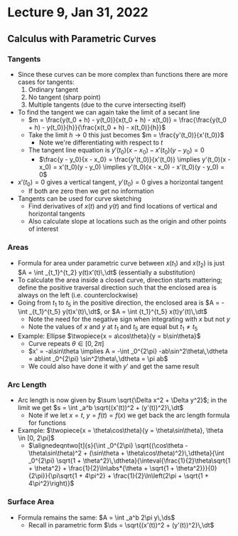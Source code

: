 # Lecture 9, Jan 31, 2022

## Calculus with Parametric Curves

### Tangents

* Since these curves can be more complex than functions there are more cases for tangents:
	1. Ordinary tangent
	2. No tangent (sharp point)
	3. Multiple tangents (due to the curve intersecting itself)
* To find the tangent we can again take the limit of a secant line
	* $m = \frac{y(t_0 + h) - y(t_0)}{x(t_0 + h) - x(t_0)} = \frac{\frac{y(t_0 + h) - y(t_0)}{h}}{\frac{x(t_0 + h) - x(t_0)}{h}}$
	* Take the limit $h \to 0$ this just becomes $m = \frac{y'(t_0)}{x'(t_0)}$
		* Note we're differentiating with respect to $t$
	* The tangent line equation is $y'(t_0)(x - x_0) - x'(t_0)(y - y_0) = 0$
		* $\frac{y - y_0}{x - x_0} = \frac{y'(t_0)}{x'(t_0)} \implies y'(t_0)(x - x_0) = x'(t_0)(y - y_0) \implies y'(t_0)(x - x_0) - x'(t_0)(y - y_0) = 0$
* $x'(t_0) = 0$ gives a vertical tangent, $y'(t_0) = 0$ gives a horizontal tangent
	* If both are zero then we get no information
* Tangents can be used for curve sketching
	* Find derivatives of $x(t)$ and $y(t)$ and find locations of vertical and horizontal tangents
	* Also calculate slope at locations such as the origin and other points of interest

### Areas

* Formula for area under parametric curve between $x(t_1)$ and $x(t_2)$ is just $A = \int _{t_1}^{t_2} y(t)x'(t)\,\dt$ (essentially a substitution)
* To calculate the area inside a closed curve, direction starts mattering; define the positive traversal direction such that the enclosed area is always on the left (i.e. counterclockwise)
* Going from $t_1$ to $t_5$ in the positive direction, the enclosed area is $A = -\int _{t_1}^{t_5} y(t)x'(t)\,\dt$, or $A = \int {t_1}^{t_5} x(t)y'(t)\,\dt$
	* Note the need for the negative sign when integrating with $x$ but not $y$
	* Note the values of $x$ and $y$ at $t_1$ and $t_5$ are equal but $t_1 \neq t_5$
* Example: Ellipse $\twopiece{x = a\cos\theta}{y = b\sin\theta}$
	* Curve repeats $\theta \in [0, 2\pi]$
	* $x' = -a\sin\theta \implies A = -\int _0^{2\pi} -ab\sin^2\theta\,\dtheta = ab\int _0^{2\pi} \sin^2\theta\,\dtheta = \pi ab$
	* We could also have done it with $y'$ and get the same result

### Arc Length

* Arc length is now given by $\sum \sqrt{\Delta x^2 + \Delta y^2}$; in the limit we get $s = \int _a^b \sqrt{(x'(t))^2 + (y'(t))^2}\,\dt$
	* Note if we let $x = t$, $y = f(t) = f(x)$ we get back the arc length formula for functions
* Example: $\twopiece{x = \theta\cos\theta}{y = \theta\sin\theta}, \theta \in [0, 2\pi]$
	* $\alignedeqntwo[t]{s}{\int _0^{2\pi} \sqrt{(\cos\theta - \theta\sin\theta)^2 + (\sin\theta + \theta\cos\theta)^2}\,\dtheta}{\int _0^{2\pi} \sqrt{1 + \theta^2}\,\dtheta}{\inteval{\frac{1}{2}\theta\sqrt{1 + \theta^2} + \frac{1}{2}\ln\abs*{\theta + \sqrt{1 + \theta^2}}}{0}{2\pi}}{\pi\sqrt{1 + 4\pi^2} + \frac{1}{2}\ln\left(2\pi + \sqrt{1 + 4\pi^2}\right)}$

### Surface Area

* Formula remains the same: $A = \int _a^b 2\pi y\,\ds$
	* Recall in parametric form $\ds = \sqrt{(x'(t))^2 + (y'(t))^2}\,\dt$

